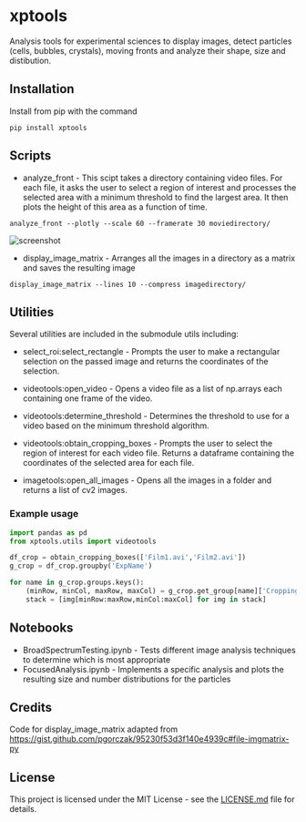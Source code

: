 # xptools

Analysis tools for experimental sciences to display images, detect particles (cells, bubbles, crystals), moving fronts and analyze their shape, size and distibution.

## Installation

Install from pip with the command

```
pip install xptools
```

## Scripts

- analyze_front - This scipt takes a directory containing video files. For each file, it asks the user to select a region of interest
and processes the selected area with a minimum threshold to find the largest area. It then plots the height of this area as
a function of time.

```
analyze_front --plotly --scale 60 --framerate 30 moviedirectory/
```

![screenshot](docs/screenshots/analyze_front_ex-01.jpg)

- display_image_matrix - Arranges all the images in a directory as a matrix and saves the resulting image

```
display_image_matrix --lines 10 --compress imagedirectory/
```

## Utilities

Several utilities are included in the submodule utils including:

- select_roi:select_rectangle - Prompts the user to make a rectangular selection on the passed image and returns the coordinates of the selection.

- videotools:open_video - Opens a video file as a list of np.arrays each containing one frame of the video.

- videotools:determine_threshold - Determines the threshold to use for a video based on the minimum threshold algorithm.

- videotools:obtain_cropping_boxes - Prompts the user to select the region of interest for each video file. Returns a dataframe containing the coordinates of the selected area for each file.

- imagetools:open_all_images - Opens all the images in a folder and returns a list of cv2 images.

### Example usage

```python
import pandas as pd
from xptools.utils import videotools

df_crop = obtain_cropping_boxes(['Film1.avi','Film2.avi'])
g_crop = df_crop.groupby('ExpName')

for name in g_crop.groups.keys():
    (minRow, minCol, maxRow, maxCol) = g_crop.get_group[name]['CroppingBox']
    stack = [img[minRow:maxRow,minCol:maxCol] for img in stack]
```

## Notebooks

- BroadSpectrumTesting.ipynb - Tests different image analysis techniques to determine which is most appropriate
- FocusedAnalysis.ipynb - Implements a specific analysis and plots the resulting size and number distributions for the particles

## Credits

Code for display_image_matrix adapted from https://gist.github.com/pgorczak/95230f53d3f140e4939c#file-imgmatrix-py

## License

This project is licensed under the MIT License - see the [LICENSE.md](LICENSE.md) file for details.